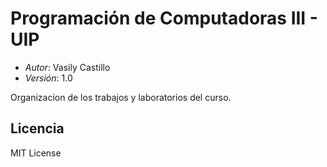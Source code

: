 # Programación de Computadoras III - UIP

* *Autor*: Vasily Castillo
* *Versión*: 1.0

Organizacion de los trabajos y laboratorios del curso.

## Licencia
MIT License
